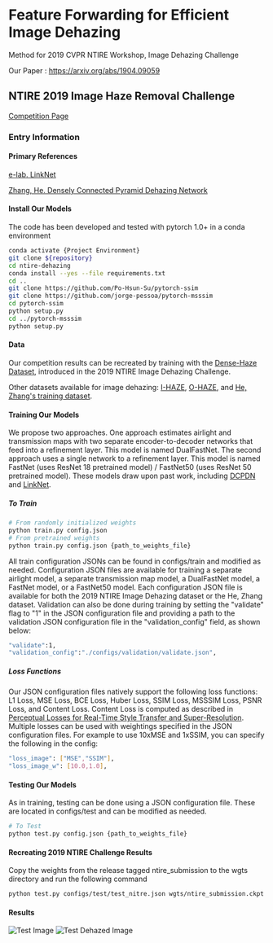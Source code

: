 # Feature Forwarding for Efficient Image Dehazing
Method for 2019 CVPR NTIRE Workshop, Image Dehazing Challenge

Our Paper : https://arxiv.org/abs/1904.09059

## NTIRE 2019 Image Haze Removal Challenge
[Competition Page](https://competitions.codalab.org/competitions/21163)

### Entry Information

#### Primary References

[e-lab. LinkNet](https://github.com/e-lab/pytorch-linknet)

[Zhang, He. Densely Connected Pyramid Dehazing Network](https://github.com/hezhangsprinter/DCPDN)

#### Install Our Models

The code has been developed and tested with pytorch 1.0+ in a conda environment

```bash
conda activate {Project Environment}
git clone ${repository}
cd ntire-dehazing
conda install --yes --file requirements.txt
cd ..
git clone https://github.com/Po-Hsun-Su/pytorch-ssim
git clone https://github.com/jorge-pessoa/pytorch-msssim
cd pytorch-ssim 
python setup.py
cd ../pytorch-msssim
python setup.py
```

#### Data

Our competition results can be recreated by training with the [Dense-Haze Dataset](https://arxiv.org/abs/1904.02904), introduced in the 2019 NTIRE Image Dehazing Challenge.

Other datasets available for image dehazing: [I-HAZE](http://www.vision.ee.ethz.ch/ntire18/i-haze/), [O-HAZE](http://www.vision.ee.ethz.ch/ntire18/o-haze/), and [He, Zhang's training dataset](https://github.com/hezhangsprinter/DCPDN).

#### Training Our Models
We propose two approaches. One approach estimates airlight and transmission maps with two separate encoder-to-decoder networks that feed into a refinement layer. This model is named DualFastNet. The second approach uses a single network to a refinement layer. This model is named FastNet (uses ResNet 18 pretrained model) / FastNet50 (uses ResNet 50 pretrained model). These models draw upon past work, including [DCPDN](https://github.com/hezhangsprinter/DCPDN) and [LinkNet](https://github.com/e-lab/pytorch-linknet).

##### To Train
```bash
# From randomly initialized weights
python train.py config.json
# From pretrained weights
python train.py config.json {path_to_weights_file}
```

All train configuration JSONs can be found in configs/train and modified as needed. Configuration JSON files are available for training a separate airlight model, a separate transmission map model, a DualFastNet model, a FastNet model, or a FastNet50 model. Each configuration JSON file is available for both the 2019 NTIRE Image Dehazing dataset or the He, Zhang dataset. Validation can also be done during training by setting the "validate" flag to "1" in the JSON configuration file and providing a path to the validation JSON configuration file in the "validation\_config" field, as shown below:

```bash
"validate":1,
"validation_config":"./configs/validation/validate.json",
```

##### Loss Functions
Our JSON configuration files natively support the following loss functions: L1 Loss, MSE Loss, BCE Loss, Huber Loss, SSIM Loss, MSSSIM Loss, PSNR Loss, and Content Loss. Content Loss is computed as described in [Perceptual Losses for Real-Time Style Transfer and Super-Resolution](https://arxiv.org/abs/1603.08155). Multiple losses can be used with weightings specified in the JSON configuration files. For example to use 10xMSE and 1xSSIM, you can specify the following in the config:
```bash
"loss_image": ["MSE","SSIM"],
"loss_image_w": [10.0,1.0],
```

#### Testing Our Models 
As in training, testing can be done using a JSON configuration file. These are located in configs/test and can be modified as needed.
```bash
# To Test
python test.py config.json {path_to_weights_file}
``` 

#### Recreating 2019 NTIRE Challenge Results
Copy the weights from the release tagged ntire_submission to the wgts directory and run the following command
```bash
python test.py configs/test/test_nitre.json wgts/ntire_submission.ckpt
``` 

#### Results
![Test Image](https://github.com/pmm09c/nitre-dehazing/blob/master/dataset/test/53.png "Example Test Image")
![Test Dehazed Image](https://github.com/pmm09c/nitre-dehazing/blob/master/results_ntire/2.png "Example Test Image")
